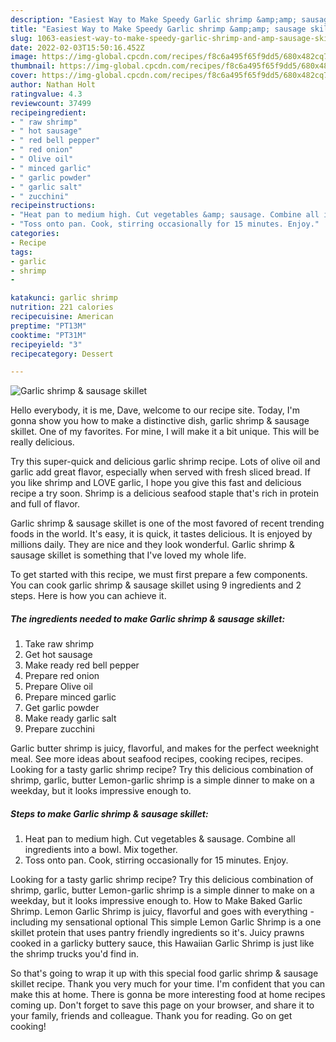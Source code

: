 ```yaml
---
description: "Easiest Way to Make Speedy Garlic shrimp &amp;amp; sausage skillet"
title: "Easiest Way to Make Speedy Garlic shrimp &amp;amp; sausage skillet"
slug: 1063-easiest-way-to-make-speedy-garlic-shrimp-and-amp-sausage-skillet
date: 2022-02-03T15:50:16.452Z
image: https://img-global.cpcdn.com/recipes/f8c6a495f65f9dd5/680x482cq70/garlic-shrimp-sausage-skillet-recipe-main-photo.jpg
thumbnail: https://img-global.cpcdn.com/recipes/f8c6a495f65f9dd5/680x482cq70/garlic-shrimp-sausage-skillet-recipe-main-photo.jpg
cover: https://img-global.cpcdn.com/recipes/f8c6a495f65f9dd5/680x482cq70/garlic-shrimp-sausage-skillet-recipe-main-photo.jpg
author: Nathan Holt
ratingvalue: 4.3
reviewcount: 37499
recipeingredient:
- " raw shrimp"
- " hot sausage"
- " red bell pepper"
- " red onion"
- " Olive oil"
- " minced garlic"
- " garlic powder"
- " garlic salt"
- " zucchini"
recipeinstructions:
- "Heat pan to medium high. Cut vegetables &amp; sausage. Combine all ingredients into a bowl. Mix together."
- "Toss onto pan. Cook, stirring occasionally for 15 minutes. Enjoy."
categories:
- Recipe
tags:
- garlic
- shrimp
- 

katakunci: garlic shrimp  
nutrition: 221 calories
recipecuisine: American
preptime: "PT13M"
cooktime: "PT31M"
recipeyield: "3"
recipecategory: Dessert

---
```



![Garlic shrimp &amp; sausage skillet](https://img-global.cpcdn.com/recipes/f8c6a495f65f9dd5/680x482cq70/garlic-shrimp-sausage-skillet-recipe-main-photo.jpg)

Hello everybody, it is me, Dave, welcome to our recipe site. Today, I'm gonna show you how to make a distinctive dish, garlic shrimp &amp; sausage skillet. One of my favorites. For mine, I will make it a bit unique. This will be really delicious.

Try this super-quick and delicious garlic shrimp recipe. Lots of olive oil and garlic add great flavor, especially when served with fresh sliced bread. If you like shrimp and LOVE garlic, I hope you give this fast and delicious recipe a try soon. Shrimp is a delicious seafood staple that&#39;s rich in protein and full of flavor.

Garlic shrimp &amp; sausage skillet is one of the most favored of recent trending foods in the world. It's easy, it is quick, it tastes delicious. It is enjoyed by millions daily. They are nice and they look wonderful. Garlic shrimp &amp; sausage skillet is something that I've loved my whole life.


To get started with this recipe, we must first prepare a few components. You can cook garlic shrimp &amp; sausage skillet using 9 ingredients and 2 steps. Here is how you can achieve it.

<!--inarticleads1-->

##### The ingredients needed to make Garlic shrimp &amp; sausage skillet:

1. Take  raw shrimp
1. Get  hot sausage
1. Make ready  red bell pepper
1. Prepare  red onion
1. Prepare  Olive oil
1. Prepare  minced garlic
1. Get  garlic powder
1. Make ready  garlic salt
1. Prepare  zucchini


Garlic butter shrimp is juicy, flavorful, and makes for the perfect weeknight meal. See more ideas about seafood recipes, cooking recipes, recipes. Looking for a tasty garlic shrimp recipe? Try this delicious combination of shrimp, garlic, butter Lemon-garlic shrimp is a simple dinner to make on a weekday, but it looks impressive enough to. 

<!--inarticleads2-->

##### Steps to make Garlic shrimp &amp; sausage skillet:

1. Heat pan to medium high. Cut vegetables &amp; sausage. Combine all ingredients into a bowl. Mix together.
1. Toss onto pan. Cook, stirring occasionally for 15 minutes. Enjoy.


Looking for a tasty garlic shrimp recipe? Try this delicious combination of shrimp, garlic, butter Lemon-garlic shrimp is a simple dinner to make on a weekday, but it looks impressive enough to. How to Make Baked Garlic Shrimp. Lemon Garlic Shrimp is juicy, flavorful and goes with everything - including my sensational optional This simple Lemon Garlic Shrimp is a one skillet protein that uses pantry friendly ingredients so it&#39;s. Juicy prawns cooked in a garlicky buttery sauce, this Hawaiian Garlic Shrimp is just like the shrimp trucks you&#39;d find in. 

So that's going to wrap it up with this special food garlic shrimp &amp; sausage skillet recipe. Thank you very much for your time. I'm confident that you can make this at home. There is gonna be more interesting food at home recipes coming up. Don't forget to save this page on your browser, and share it to your family, friends and colleague. Thank you for reading. Go on get cooking!
